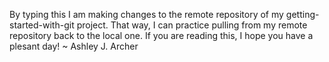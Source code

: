 By typing this I am making changes to the remote repository of my getting-started-with-git project. 
That way, I can practice pulling from my remote repository back to the local one. 
If you are reading this, I hope you have a plesant day! 
~ Ashley J. Archer
